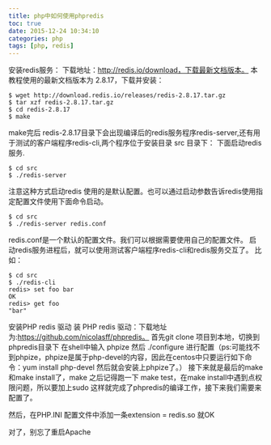 ```yaml
---
title: php中如何使用phpredis
toc: true
date: 2015-12-24 10:34:10
categories: php
tags: [php, redis]
---
```

安装redis服务：
下载地址：http://redis.io/download，下载最新文档版本。
本教程使用的最新文档版本为 2.8.17，下载并安装：

    $ wget http://download.redis.io/releases/redis-2.8.17.tar.gz
    $ tar xzf redis-2.8.17.tar.gz
    $ cd redis-2.8.17
    $ make

make完后 redis-2.8.17目录下会出现编译后的redis服务程序redis-server,还有用于测试的客户端程序redis-cli,两个程序位于安装目录 src 目录下：
下面启动redis服务.

    $ cd src
    $ ./redis-server

注意这种方式启动redis 使用的是默认配置。也可以通过启动参数告诉redis使用指定配置文件使用下面命令启动。

    $ cd src
    $ ./redis-server redis.conf

redis.conf是一个默认的配置文件。我们可以根据需要使用自己的配置文件。
启动redis服务进程后，就可以使用测试客户端程序redis-cli和redis服务交互了。 比如：

    $ cd src
    $ ./redis-cli
    redis> set foo bar
    OK
    redis> get foo
    "bar"

安装PHP redis 驱动
装 PHP redis 驱动：下载地址为:https://github.com/nicolasff/phpredis。
首先git clone 项目到本地，切换到phpredis目录下
在shell中输入 phpize 然后 ./configure 进行配置（ps:可能找不到phpize，phpize是属于php-devel的内容，因此在centos中只要运行如下命令：yum install php-devel 然后就会安装上phpize了。）
接下来就是最后的make 和make install了，make 之后记得跑一下 make test，在make install中遇到点权限问题，所以要加上sudo
这样就完成了phpredis的编译工作，接下来我们需要来配置了。

然后，在PHP.INI 配置文件中添加一条extension = redis.so 就OK

对了，别忘了重启Apache